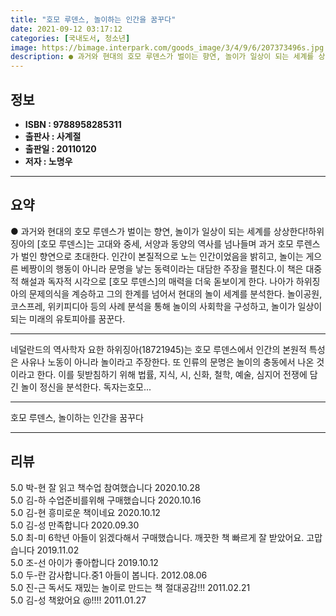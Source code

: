 ```yaml
---
title: "호모 루덴스, 놀이하는 인간을 꿈꾸다"
date: 2021-09-12 03:17:12
categories: [국내도서, 청소년]
image: https://bimage.interpark.com/goods_image/3/4/9/6/207373496s.jpg
description: ● 과거와 현대의 호모 루덴스가 벌이는 향연, 놀이가 일상이 되는 세계를 상상한다!하위징아의 [호모 루덴스]는 고대와 중세, 서양과 동양의 역사를 넘나들며 과거 호모 루렌스가 벌인 향연으로 초대한다. 인간이 본질적으로 노는 인간이었음을 밝히고, 놀이는 게으른 베짱이의 행동이 아니라 문
---
```


## **정보**

- **ISBN : 9788958285311**
- **출판사 : 사계절**
- **출판일 : 20110120**
- **저자 : 노명우**

------



## **요약**

●  과거와 현대의 호모 루덴스가 벌이는 향연, 놀이가 일상이 되는 세계를 상상한다!하위징아의 [호모 루덴스]는 고대와 중세, 서양과 동양의 역사를 넘나들며 과거 호모 루렌스가 벌인 향연으로 초대한다. 인간이 본질적으로 노는 인간이었음을 밝히고, 놀이는 게으른 베짱이의 행동이 아니라 문명을 낳는 동력이라는 대담한 주장을 펼친다.이 책은 대중적 해설과 독자적 시각으로 [호모 루덴스]의 매력을 더욱 돋보이게 한다. 나아가 하위징아의 문제의식을 계승하고 그의 한계를 넘어서 현대의 놀이 세계를 분석한다. 놀이공원, 코스프레, 위키피디아 등의 사례 분석을 통해 놀이의 사회학을 구성하고, 놀이가 일상이 되는 미래의 유토피아를 꿈꾼다.

------

네덜란드의 역사학자 요한 하위징아(18721945)는 호모 루덴스에서 인간의 본원적 특성은 사유나 노동이 아니라 놀이라고 주장한다. 또 인류의 문명은 놀이의 충동에서 나온 것이라고 한다. 이를 뒷받침하기 위해 법률, 지식, 시, 신화, 철학, 예술, 심지어 전쟁에 담긴 놀이 정신을 분석한다. 독자는호모... 

------


호모 루덴스, 놀이하는 인간을 꿈꾸다 

------


## **리뷰** 

5.0 박-현 잘 읽고 책수업 참여했습니다 2020.10.28 <br/>5.0 김-하 수업준비를위해 구매했습니다 2020.10.16 <br/>5.0 김-현  흥미로운 책이네요 2020.10.12 <br/>5.0 김-성 만족합니다  2020.09.30 <br/>5.0 최-미 6학년 아들이 읽겠다해서 구매했습니다. 깨끗한 책 빠르게 잘 받았어요. 고맙습니다 2019.11.02 <br/>5.0 조-선 아이가 좋아합니다 2019.10.12 <br/>5.0 두-란 감사합니다.중1 아들이 봅니다. 2012.08.06 <br/>5.0 진-근 독서도 재밌는 놀이로 만드는 책  절대공감!!! 2011.02.21 <br/>5.0 김-성 책왔어요 @!!!! 2011.01.27 <br/>